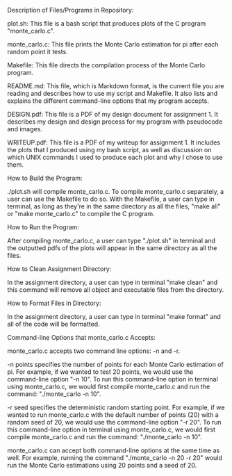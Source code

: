 Description of Files/Programs in Repository:

plot.sh: This file is a bash script that produces plots of the C program "monte_carlo.c". 

monte_carlo.c: This file prints the Monte Carlo estimation for pi after each random point it tests.

Makefile: This file directs the compilation process of the Monte Carlo program.

README.md: This file, which is Markdown format, is the current file you are reading and describes how to use my script and Makefile. It also lists and explains the different command-line options that my program accepts.

DESIGN.pdf: This file is a PDF of my design document for assignment 1. It describes my design and design process for my program with pseudocode and images.

WRITEUP.pdf: This file is a PDF of my writeup for assignment 1. It includes the plots that I produced using my bash script, as well as discussion on which UNIX commands I used to produce each plot and why I chose to use them.

How to Build the Program:

./plot.sh will compile monte_carlo.c. To compile monte_carlo.c separately, a user can use the Makefile to do so. With the Makefile, a user can type in terminal, as long as they're in the same directory as all the files, "make all" or "make monte_carlo.c" to compile the C program. 

How to Run the Program:

After compiling monte_carlo.c, a user can type "./plot.sh" in terminal and the outputted pdfs of the plots will appear in the same directory as all the files.

How to Clean Assignment Directory:

In the assignment directory, a user can type in terminal "make clean" and this command will remove all object and executable files from the directory.

How to Format Files in Directory:

In the assignment directory, a user can type in terminal "make format" and all of the code will be formatted.

Command-line Options that monte_carlo.c Accepts:

monte_carlo.c accepts two command line options: -n and -r. 

-n points specifies the number of points for each Monte Carlo estimation of pi. For example, if we wanted to test 20 points, we would use the command-line option "-n 10". To run this command-line option in terminal using monte_carlo.c, we would first compile monte_carlo.c and run the command: "./monte_carlo -n 10".

-r seed specifies the deterministic random starting point. For example, if we wanted to run monte_carlo.c with the default number of points (20) with a random seed of 20, we would use the command-line option "-r 20". To run this command-line option in terminal using monte_carlo.c, we would first compile monte_carlo.c and run the command: "./monte_carlo -n 10".

monte_carlo.c can accept both command-line options at the same time as well. For example, running the command "./monte_carlo -n 20 -r 20" would run the Monte Carlo estimations using 20 points and a seed of 20.
